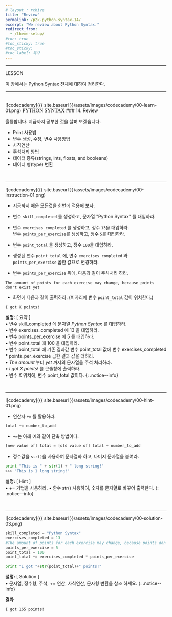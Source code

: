 ```yaml
---
# layout : rchive
title: "Review"
permalink: /p2k-python-syntax-14/
excerpt: "We review about Python Syntax."
redirect_from:
  - /theme-setup/
#toc: true
#toc_sticky: true
#toc_sticky:
#toc_label: 목차
---
```


  
   
<hr style="border: solid 1px #dddddd ;">    
LESSON    

이 장에서는 Python Syntax 전체에 대하여 정리한다.   

<hr style="border: solid 1px #dddddd ;">    
<br>
![codecademy]({{ site.baseurl }}/assets/images/codecademy/00-learn-01.png)    
<font size="3"  face="돋움">PYTHON SYNTAX</font> 
### 14. Review    

훌륭합니다. 지금까지 공부한 것을 살펴 보겠습니다.   

* Print 사용법        
* 변수 생성, 수정, 변수 사용방법    
* 사칙연산     
* 주석처리 방법     
* 데이터 종류(strings, ints, floats, and booleans)    
* 데이터 형(type) 변환 


<p style="page-break-before: always;"></p>     
<br>
<hr/>


![codecademy]({{ site.baseurl }}/assets/images/codecademy/00-instruction-01.png)    

* 지금까지 배운 모든것을 한번에 적용해 보자.    

* 변수 `skill_completed` 를 생성하고, 문자열 "Python Syntax" 를 대입하라.    

* 변수 `exercises_completed` 를 생성하고, 정수 `13`을 대입하라.    
  변수 `points_per_exercise`를 생성하고, 정수 `5`를 대입하라.    

* 변수 `point_total` 을 생성하고, 정수 `100`을 대입하라.   

* 생성된 변수 `point_total` 에, 변수 `exercises_completed` 와 `points_per_exercise` 곱한 값으로 변경하라.    

* 변수 `points_per_exercise` 위에, 다음과 같이 주석처리 하라.    
```
The amount of points for each exercise may change, because points don't exist yet    
```    
     
* 화면에 다음과 같이 출력하라. (X 자리에 변수 `point_total` 값이 위치한다.)
```    
I got X points!
```    

**설명:** [ 요약 ]     
• 변수 skill_completed 에 문자열 *Python Syntax* 를 대입하라.     
• 변수 exercises_completed 에 13 을 대입하라.        
• 변수 points_per_exercise 에 5 를 대입하라.      
• 변수 point_total 에  100 을 대입하라.    
• 변수 point_total 에 기존 결과값 변수 point_total 값에 변수 exercises_completed * points_per_exercise 곱한 결과 값을 더하라.     
• *The amount* 부터 *yet* 까지의 문자열을 주석 처리하라.     
• *I got X points!* 를 콘솔창에 출력하라.    
• 변수 X 위치에, 변수 point_total 값이다.
{: .notice--info}



<p style="page-break-before: always;"></p>     
<br>
<hr/>


![codecademy]({{ site.baseurl }}/assets/images/codecademy/00-hint-01.png)    

* 연산자 `+=` 를 활용하라.   
```python
total += number_to_add
```

* `+=`는 아래 예와 같이 단축 방법이다.    
```python
[new value of] total = [old value of] total + number_to_add
```   

* 정수값을 `str()`을 사용하여 문자열화 하고, 나머지 문자열을 붙여라.    
```python
print "This is " + str(1) + " long string!"
>>> "This is 1 long string!"
```    

**설명:** [ Hint ]    
• += 기법을 사용하라. 
• 함수 str() 사용하여, 숫자를 문자열로 바꾸어 출력한다. 
{: .notice--info}


<p style="page-break-before: always;"></p>     
<br>
<hr/>

![codecademy]({{ site.baseurl }}/assets/images/codecademy/00-solution-03.png)    


```python
skill_completed = "Python Syntax"
exercises_completed = 13
#The amount of points for each exercise may change, because points don't exist yet
points_per_exercise = 5
point_total = 100
point_total += exercises_completed * points_per_exercise

print "I got "+str(point_total)+" points!"
```

**설명:** [ Solution ]    
• 문자열, 정수형, 주석, += 연산, 사칙연산, 문자형 변환을 참조 하세요. 
{: .notice--info}

**결과**
```
I got 165 points!
```    
